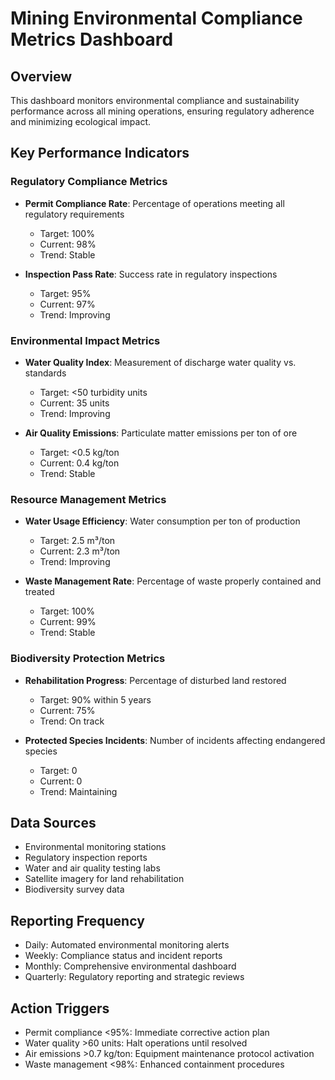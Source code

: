 # Mining Environmental Compliance Metrics Dashboard

## Overview
This dashboard monitors environmental compliance and sustainability performance across all mining operations, ensuring regulatory adherence and minimizing ecological impact.

## Key Performance Indicators

### Regulatory Compliance Metrics
- **Permit Compliance Rate**: Percentage of operations meeting all regulatory requirements
  - Target: 100%
  - Current: 98%
  - Trend: Stable

- **Inspection Pass Rate**: Success rate in regulatory inspections
  - Target: 95%
  - Current: 97%
  - Trend: Improving

### Environmental Impact Metrics
- **Water Quality Index**: Measurement of discharge water quality vs. standards
  - Target: <50 turbidity units
  - Current: 35 units
  - Trend: Improving

- **Air Quality Emissions**: Particulate matter emissions per ton of ore
  - Target: <0.5 kg/ton
  - Current: 0.4 kg/ton
  - Trend: Stable

### Resource Management Metrics
- **Water Usage Efficiency**: Water consumption per ton of production
  - Target: 2.5 m³/ton
  - Current: 2.3 m³/ton
  - Trend: Improving

- **Waste Management Rate**: Percentage of waste properly contained and treated
  - Target: 100%
  - Current: 99%
  - Trend: Stable

### Biodiversity Protection Metrics
- **Rehabilitation Progress**: Percentage of disturbed land restored
  - Target: 90% within 5 years
  - Current: 75%
  - Trend: On track

- **Protected Species Incidents**: Number of incidents affecting endangered species
  - Target: 0
  - Current: 0
  - Trend: Maintaining

## Data Sources
- Environmental monitoring stations
- Regulatory inspection reports
- Water and air quality testing labs
- Satellite imagery for land rehabilitation
- Biodiversity survey data

## Reporting Frequency
- Daily: Automated environmental monitoring alerts
- Weekly: Compliance status and incident reports
- Monthly: Comprehensive environmental dashboard
- Quarterly: Regulatory reporting and strategic reviews

## Action Triggers
- Permit compliance <95%: Immediate corrective action plan
- Water quality >60 units: Halt operations until resolved
- Air emissions >0.7 kg/ton: Equipment maintenance protocol activation
- Waste management <98%: Enhanced containment procedures